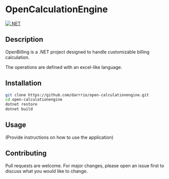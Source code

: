 # OpenCalculationEngine

[![.NET](https://github.com/darrrio/open-calculationengine/actions/workflows/dotnet.yml/badge.svg)](https://github.com/darrrio/open-calculationengine/actions/workflows/dotnet.yml)

## Description

OpenBilling is a .NET project designed to handle customizable billing calculation.

The operations are defined with an excel-like language.

## Installation

```bash
git clone https://github.com/darrrio/open-calculationengine.git
cd open-calculationengine
dotnet restore
dotnet build
```
## Usage
(Provide instructions on how to use the application)

## Contributing
Pull requests are welcome. For major changes, please open an issue first to discuss what you would like to change.
